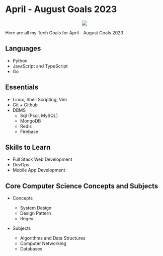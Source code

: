 # April - August Goals 2023

<p align="center">
  <img src="https://media.tenor.com/2H7pgtSWoWUAAAAi/autumnal-equinox-happy-fall.gif" />
</p>

Here are all my Tech Goals for April - August Goals 2023

## Languages

- Python
- JavaScript and TypeScript
- Go

## Essentials

- Linux, Shell Scripting, Vim
- Git + Github
- DBMS
  - Sql (Psql, MySQL)
  - MongoDB
  - Redis
  - Firebase

## Skills to Learn

- Full Stack Web Development
- DevOps
- Mobile App Development

## Core Computer Science Concepts and Subjects

- Concepts

  - System Design
  - Design Pattern
  - Regex

- Subjects
  - Algorithms and Data Structures
  - Computer Networking
  - Databases
